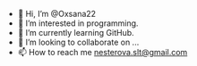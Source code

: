 - 👋 Hi, I’m @Oxsana22
- 👀 I’m interested in programming.
- 🌱 I’m currently learning GitHub.
- 💞️ I’m looking to collaborate on ...
- 📫 How to reach me nesterova.slt@gmail.com

<!---
Oxsana22/Oxsana22 is a ✨ special ✨ repository because its `README.md` (this file) appears on your GitHub profile.
You can click the Preview link to take a look at your changes.
--->
